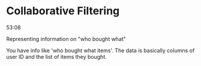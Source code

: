 # Collaborative Filtering

53:08

Representing information on "who bought what"

You have info like 'who bought what items'. The data is basically columns of user ID and the list of items they bought.
